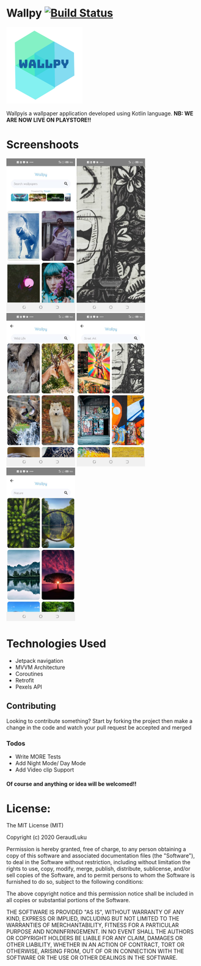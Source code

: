 # Wallpy [![Build Status](https://travis-ci.org/joemccann/dillinger.svg?branch=master)](https://travis-ci.org/joemccann/dillinger)

<img src="/wallpy.png" height="200px"/> <br>

Wallpyis a wallpaper application developed using Kotlin language. **NB: WE ARE NOW LIVE ON PLAYSTORE!!**


# Screenshoots
<img src="/screenshoots/1.jpeg" height="400px"/> <img src="/screenshoots/2.jpeg" height="400px"/>
<img src="/screenshoots/3.jpeg" height="400px"/>
<img src="/screenshoots/4.jpeg" height="400px"/>
<img src="/screenshoots/5.jpeg" height="400px"/>

# Technologies Used
  - Jetpack navigation
  - MVVM Architecture
  - Coroutines
  - Retrofit
  - Pexels API

## Contributing
Looking to contribute something?
Start by forking the project then make a change in the code and watch your pull request be accepted and merged

### Todos

 - Write MORE Tests
 - Add Night Mode/ Day Mode
 - Add Video clip Support
 
 #### Of course and anything or idea will be welcomed!!

# License:
The MIT License (MIT)

Copyright (c) 2020 GeraudLuku

Permission is hereby granted, free of charge, to any person obtaining a copy
of this software and associated documentation files (the "Software"), to deal
in the Software without restriction, including without limitation the rights
to use, copy, modify, merge, publish, distribute, sublicense, and/or sell
copies of the Software, and to permit persons to whom the Software is
furnished to do so, subject to the following conditions:

The above copyright notice and this permission notice shall be included in all
copies or substantial portions of the Software.

THE SOFTWARE IS PROVIDED "AS IS", WITHOUT WARRANTY OF ANY KIND, EXPRESS OR
IMPLIED, INCLUDING BUT NOT LIMITED TO THE WARRANTIES OF MERCHANTABILITY,
FITNESS FOR A PARTICULAR PURPOSE AND NONINFRINGEMENT. IN NO EVENT SHALL THE
AUTHORS OR COPYRIGHT HOLDERS BE LIABLE FOR ANY CLAIM, DAMAGES OR OTHER
LIABILITY, WHETHER IN AN ACTION OF CONTRACT, TORT OR OTHERWISE, ARISING FROM,
OUT OF OR IN CONNECTION WITH THE SOFTWARE OR THE USE OR OTHER DEALINGS IN THE
SOFTWARE.
